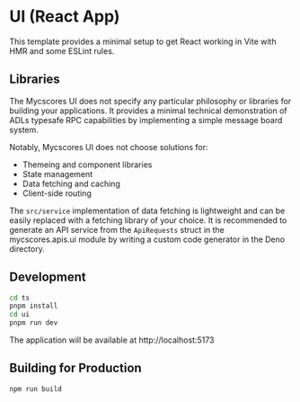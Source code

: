 # UI (React App)

This template provides a minimal setup to get React working in Vite with HMR and some ESLint rules.

## Libraries

The Mycscores UI does not specify any particular philosophy or libraries for building your applications. It provides a minimal technical demonstration of ADLs typesafe RPC capabilities by implementing a simple message board system.

Notably, Mycscores UI does not choose solutions for:

- Themeing and component libraries
- State management
- Data fetching and caching
- Client-side routing

The `src/service` implementation of data fetching is lightweight and can be easily replaced with a fetching library of your choice. It is recommended to generate an API service from the `ApiRequests` struct in the mycscores.apis.ui module by writing a custom code generator in the Deno directory.

## Development

```bash
cd ts
pnpm install
cd ui
pnpm run dev
```

The application will be available at http://localhost:5173

## Building for Production

```bash
npm run build
```
